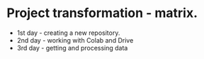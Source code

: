 # Project transformation - matrix.
- 1st day - creating a new repository.
- 2nd day - working with Colab and Drive
- 3rd day - getting and  processing data
